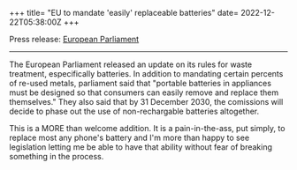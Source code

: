 +++
title= "EU to mandate 'easily' replaceable batteries"
date= 2022-12-22T05:38:00Z
+++

Press release: [European Parliament](https://www.europarl.europa.eu/news/en/press-room/20221205IPR60614/batteries-deal-on-new-eu-rules-for-design-production-and-waste-treatment)

---

The European Parliament released an update on its rules for waste treatment, especifically batteries. In addition to mandating certain percents of re-used metals, parliament said that "portable batteries in appliances must be designed so that consumers can easily remove and replace them themselves." They also said that by 31 December 2030, the comissions will decide to phase out the use of non-rechargable batteries altogether.

This is a MORE than welcome addition. It is a pain-in-the-ass, put simply, to replace most any phone's battery and I'm more than happy to see legislation letting me be able to have that ability without fear of breaking something in the process.
